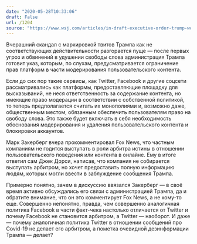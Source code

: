 ```yaml
---
date: "2020-05-28T10:33:06"
draft: False
url: /1204
source: "https://www.wsj.com/articles/in-draft-executive-order-trump-would-seek-to-limit-protections-for-social-media-companies-11590637554?mod=djemalertNEWS"
---
```


Вчерашний скандал с маркировкой твитов Трампа как не соответствующих действительности разгорается пуще — после первых угроз и обвинений в удушении свободы слова администрация Трампа готовит указ, которым, по слухам, предусматривается ограничение прав платформ в части модерирования пользовательского контента.

Если до сих пор такие сервисы, как Twitter, Facebook и другие соцсети рассматривались как платформы, предоставляющие площадку для высказываний, не неся ответственность за содержание контента, но имеющие право модерации в соответствии с собственной политикой, то теперь предполагается считать их монополиями и, возможно даже, общественным местом, обязанным обеспечить пользователям право на свободу слова. Это также будет включать в себя необходимость обоснования модерирования и удаления пользовательского контента и блокировки аккаунтов.

Марк Закерберг вчера прокомментировал Fox News, что частным компаниям не годится выступать в роли арбитра истины в отношении пользовательского поведения или контента в онлайне. Ему в итоге ответил сам Джек Дорси, написав, что компания не собирается выступать арбитром, но хочет предоставить полную информацию людям, которых могли ввести в заблуждение сообщения Трампа.

Примерно понятно, зачем в дискуссию ввязался Закерберг — в своё время активно обсуждались его связи с администрацией Трампа, да и обратите внимание, что он это комментирует Fox News, а не кому-то еще. Совершенно непонятно, правда, чем совершенно аналогичная политика Facebook в части факт-чека настолько отличается от Twitter и почему Facebook не становится арбитром, а Twitter — наоборот. И даже — почему аналогичная политика Twitter в отношении сообщений про Covid-19 не делает его арбитром, а пометка очевидной дезинформации Трампа — делает?
